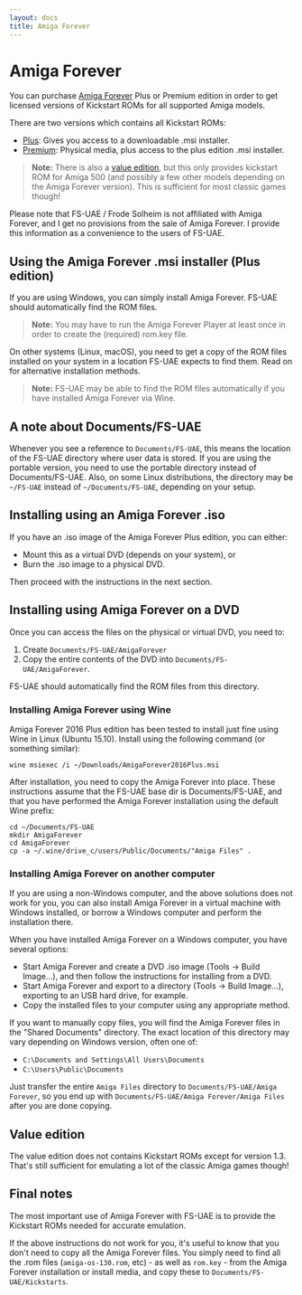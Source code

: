 ```yaml
---
layout: docs
title: Amiga Forever
---
```


# Amiga Forever

You can purchase [Amiga Forever](https://www.amigaforever.com/) Plus or
Premium edition in order to get licensed versions of Kickstart ROMs for all
supported Amiga models.

There are two versions which contains all Kickstart ROMs:

* [Plus](https://www.amigaforever.com/plus/): Gives you access to a
  downloadable .msi installer.
* [Premium](https://www.amigaforever.com/premium/): Physical media,
  plus access to the plus edition .msi installer.

> **Note:** There is also a
> [value edition](https://www.amigaforever.com/value/), but this only
> provides kickstart ROM for Amiga 500 (and possibly a few other models
> depending on the Amiga Forever version). This is sufficient for most
> classic games though!

Please note that FS-UAE / Frode Solheim is not affiliated with
Amiga Forever, and I get no provisions from the sale of Amiga Forever.
I provide this information as a convenience to the users of FS-UAE.

## Using the Amiga Forever .msi installer (Plus edition)

If you are using Windows, you can simply install Amiga Forever. FS-UAE
should automatically find the ROM files.

> **Note:** You may have to run the Amiga Forever Player at least once
> in order to create the (required) rom.key file.

On other systems (Linux, macOS), you need to get a copy of the ROM files
installed on your system in a location FS-UAE expects to find them.
Read on for alternative installation methods.

> **Note:** FS-UAE may be able to find the ROM files automatically if you
> have installed Amiga Forever via Wine.

## A note about Documents/FS-UAE

Whenever you see a reference to `Documents/FS-UAE`, this means the location
of the FS-UAE directory where user data is stored. If you are using the
portable version, you need to use the portable directory instead of
Documents/FS-UAE. Also, on some Linux distributions, the directory may
be `~/FS-UAE` instead of `~/Documents/FS-UAE`, depending on your setup.

## Installing using an Amiga Forever .iso

If you have an .iso image of the Amiga Forever Plus edition, you can either:

* Mount this as a virtual DVD (depends on your system), or
* Burn the .iso image to a physical DVD.

Then proceed with the instructions in the next section.

## Installing using Amiga Forever on a DVD

Once you can access the files on the physical or virtual DVD, you need to:

1. Create `Documents/FS-UAE/AmigaForever`
2. Copy the entire contents of the DVD into `Documents/FS-UAE/AmigaForever`.

FS-UAE should automatically find the ROM files from this directory.

### Installing Amiga Forever using Wine

Amiga Forever 2016 Plus edition has been tested to install just fine
using Wine in Linux (Ubuntu 15.10). Install using the following command
(or something similar):

    wine msiexec /i ~/Downloads/AmigaForever2016Plus.msi

After installation, you need to copy the Amiga Forever into place.
These instructions assume that the FS-UAE base dir is Documents/FS-UAE,
and that you have performed the Amiga Forever installation using the default
Wine prefix:

    cd ~/Documents/FS-UAE
    mkdir AmigaForever
    cd AmigaForever
    cp -a ~/.wine/drive_c/users/Public/Documents/"Amiga Files" .

### Installing Amiga Forever on another computer

If you are using a non-Windows computer, and the above solutions does
not work for you, you can also install Amiga Forever in a virtual machine
with Windows installed, or borrow a Windows computer and perform the
installation there.

When you have installed Amiga Forever on a Windows computer, you have
several options:
* Start Amiga Forever and create a DVD .iso image (Tools -> Build Image...),
  and then follow the instructions for installing from a DVD.
* Start Amiga Forever and export to a directory (Tools -> Build Image...),
  exporting to an USB hard drive, for example.
* Copy the installed files to your computer using any appropriate method.

If you want to manually copy files, you will find the Amiga Forever files
in the "Shared Documents" directory. The exact location of this directory
may vary depending on Windows version, often one of:

* `C:\Documents and Settings\All Users\Documents`
* `C:\Users\Public\Documents`

Just transfer the entire `Amiga Files` directory to
`Documents/FS-UAE/Amiga Forever`, so you end up with
`Documents/FS-UAE/Amiga Forever/Amiga Files` after you are done copying.

## Value edition

The value edition does not contains Kickstart ROMs except for version 1.3.
That's still sufficient for emulating a lot of the classic Amiga games though!

## Final notes

The most important use of Amiga Forever with FS-UAE is to provide the
Kickstart ROMs needed for accurate emulation.

If the above instructions do not work for you, it's useful to know that
you don't need to copy all the Amiga Forever files. You simply need
to find all the .rom files (`amiga-os-130.rom`, etc) - as well as `rom.key` -
from the Amiga Forever installation or install media, and copy these
to `Documents/FS-UAE/Kickstarts`.
